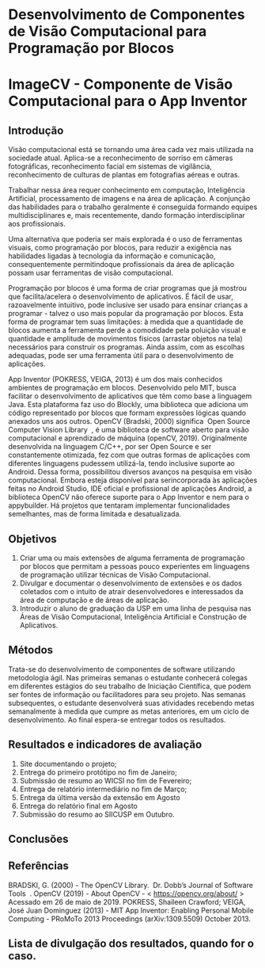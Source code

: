 # Desenvolvimento de Componentes de Visão Computacional para Programação por Blocos
# ImageCV - Componente de Visão Computacional para o App Inventor

## Introdução

Visão computacional está se tornando uma área cada vez mais utilizada na
sociedade atual. Aplica-se a reconhecimento de sorriso em câmeras fotográficas,
reconhecimento facial em sistemas de vigilância, reconhecimento de culturas de
plantas em fotografias aéreas e outras.

Trabalhar nessa área requer conhecimento em computação, Inteligência
Artificial, processamento de imagens e na área de aplicação. A conjunção das
habilidades para o trabalho geralmente é conseguida formando equipes
multidisciplinares e, mais recentemente, dando formação interdisciplinar aos
profissionais.

Uma alternativa que poderia ser mais explorada é o uso de ferramentas
visuais, como programação por blocos, para reduzir a exigência nas habilidades
ligadas à tecnologia da informação e comunicação, consequentemente permitindoque profissionais da área de aplicação possam usar ferramentas de visão
computacional.

Programação por blocos é uma forma de criar programas que já mostrou que
facilita/acelera o desenvolvimento de aplicativos. É fácil de usar, razoavelmente
intuitivo, pode inclusive ser usado para ensinar crianças a programar - talvez o uso
mais popular da programação por blocos. Esta forma de programar tem suas
limitações: à medida que a quantidade de blocos aumenta a ferramenta perde a
comodidade pela poluição visual e quantidade e amplitude de movimentos físicos
(arrastar objetos na tela) necessários para construir os programas. Ainda assim,
com as escolhas adequadas, pode ser uma ferramenta útil para o desenvolvimento
de aplicações.

App Inventor (POKRESS, VEIGA, 2013) é um dos mais conhecidos
ambientes de programação em blocos. Desenvolvido pelo MIT, busca facilitar o
desenvolvimento de aplicativos que têm como base a linguagem Java. Esta
plataforma faz uso do Blockly, uma biblioteca que adiciona um código representado
por blocos que formam expressões lógicas quando anexados uns aos outros.
OpenCV (Bradski, 2000) significa ​ Open Source Computer Vision Library ​ , é
uma biblioteca de software aberto para visão computacional e aprendizado de
máquina (openCV, 2019). Originalmente desenvolvida na linguagem C/C++, por ser
Open Source e ser constantemente otimizada, fez com que outras formas de
aplicações com diferentes linguagens pudessem utilizá-la, tendo inclusive suporte
ao Android. Dessa forma, possibilitou diversos avanços na pesquisa em visão
computacional. Embora esteja disponível para serincorporada às aplicações feitas
no Android Studio, IDE oficial e profissional de aplicações Android, a biblioteca OpenCV não oferece suporte para o App Inventor e nem para o appybuilder. Há
projetos que tentaram implementar funcionalidades semelhantes, mas de forma
limitada e desatualizada.


## Objetivos

1. Criar uma ou mais extensões de alguma ferramenta de programação por
blocos que permitam a pessoas pouco experientes em linguagens de
programação utilizar técnicas de Visão Computacional.
2. Divulgar e documentar o desenvolvimento de extensões e os dados
coletados com o intuito de atrair desenvolvedores e interessados da área de
computação e de áreas de aplicação.
3. Introduzir o aluno de graduação da USP em uma linha de pesquisa nas Áreas
de Visão Computacional, Inteligência Artificial e Construção de Aplicativos.

## Métodos

Trata-se do desenvolvimento de componentes de software utilizando metodologia ágil. Nas primeiras semanas o estudante conhecerá colegas em diferentes estágios do seu trabalho de Iniciação Científica, que podem ser fontes de informação ou facilitadores para seu projeto. Nas semanas subsequentes, o estudante desenvolverá suas atividades recebendo metas semanalmente à medida que cumpre as metas anteriores, em um ciclo de desenvolvimento. Ao final espera-se entregar todos os resultados.

## Resultados e indicadores de avaliação

1. Site documentando o projeto;
2. Entrega do primeiro protótipo no fim de Janeiro;
3. Submissão de resumo ao WICSI no fim de Fevereiro;
4. Entrega de relatório intermediário no fim de Março;
5. Entrega da última versão da extensão em Agosto
6. Entrega do relatório final em Agosto
7. Submissão do resumo ao SIICUSP em Outubro.

## Conclusões
## Referências

BRADSKI, G. (2000) - The OpenCV Library. ​ Dr. Dobb’s Journal of Software Tools ​ .
OpenCV (2019) - About OpenCV - <​ https://opencv.org/about/​ > Acessado em 26 de
maio de 2019.
POKRESS, Shaileen Crawford; VEIGA, José Juan Dominguez (2013) - MIT App
Inventor: Enabling Personal Mobile Computing - PRoMoTo 2013 Proceedings
(arXiv:1309.5509) October 2013.


## Lista de divulgação dos resultados, quando for o caso.


